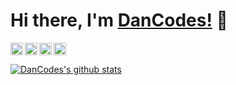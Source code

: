 # Hi there, I'm [DanCodes!](https://dancodes.online) 👋

<a href="https://api.dancodes.online/api/v2/link/twitter">
  <img align="left" alt="DanCodes | Twitter" width="20px" src="https://raw.githubusercontent.com/dan-online/dancodes/master/assets/twitter.png" />
</a>

<a href="https://api.dancodes.online/api/v2/link/discord">
  <img align="left" alt="DanCodes | Discord" width="20px" src="https://raw.githubusercontent.com/dan-online/dancodes/master/assets/discord.png" />
</a>

<a href="https://api.dancodes.online/api/v2/link/patreon">
  <img align="left" alt="DanCodes | Patreon" width="20px" src="https://raw.githubusercontent.com/dan-online/dancodes/master/assets/patreon.png" />
</a>

<a href="https://api.dancodes.online/api/v2/link/facebook">
  <img align="left" alt="DanCodes | Facebook" width="20px" src="https://raw.githubusercontent.com/dan-online/dancodes/master/assets/facebook.png" />
</a>

<br>
<br>

<a href="https://github.com/anuraghazra/github-readme-stats">
  <img align="center" src="https://github-readme-stats.vercel.app/api?username=dan-online&show_icons=true&include_all_commits=true&count_private" alt="DanCodes's github stats" />
</a>
